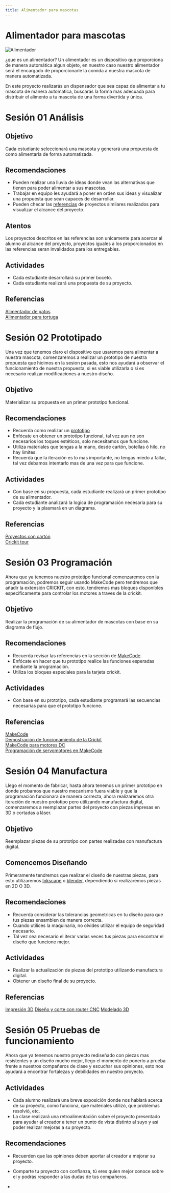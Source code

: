 ```yaml
---
title: Alimentador para mascotas
---
```


# Alimentador para mascotas
![Alimentador]({{site.baseurl}}/img/alimentador.jpg)

¿que es un alimentador?
Un alimentador es un dispositivo que proporciona de manera automática algun objeto, en nuestro caso nuestro alimentador será el encargado de proporcionarle la comida a nuestra mascota de manera automatizada. 

En este proyecto realizarás un dispensador que sea capaz de alimentar a tu mascota de manera automatica, buscarás la forma mas adecuada para distribuir el alimento a tu mascota de una forma divertida y única.



# Sesión 01 Análisis
## Objetivo
Cada estudiante seleccionará una mascota y generará una propuesta de como alimentarla de forma automatizada.
## Recomendaciones
- Pueden realizar una lluvia de ideas donde vean las alternativas que tienen para poder alimentar a sus mascotas.
- Trabajar en equipo les ayudará a poner en orden sus ideas y visualizar una propuesta que sean capaces de desarrollar.
- Pueden checar las [referencias](http://learn.makercademy.com/modules/referencias/Proyectos/) de proyectos similares realizados para visualizar el alcance del proyecto.

## Atentos  
Los proyectos descritos en las referencias son unicamente para acercar al alumno al alcance del proyecto, proyectos iguales a los proporcionados en las referencias seran invalidados para los entregables.

## Actividades
- Cada estudiante desarrollará su primer boceto. 
- Cada estudiante realizará una propuesta de su proyecto.

## Referencias 
[Alimentador de gatos](https://learn.adafruit.com/automatic-cat-treat-dispenser) <br/>
[Alimentador para tortuga](https://www.instructables.com/id/Alimentador-automatico-de-mascotas/)


# Sesión 02 Prototipado
Una vez que tenemos claro el dispositivo que usaremos para alimentar a nuestra mascota, comenzaremos a realizar un prototipo de nuestra propuesta que hicimos en la sesion pasada, esto nos ayudará a observar el funcionamiento de nuestra propuesta, si es viable utilizarla o si es necesario realizar modificaciones a nuestro diseño. 

## Objetivo
Materializar su propuesta en un primer prototipo funcional.
## Recomendaciones
- Recuerda como realizar un [prototipo](http://learn.makercademy.com/modules/intro/soluciondeproblemas/)
- Enfócate en obtener un prototipo funcional, tal vez aun no son necesarios los toques estéticos, solo necesitamos que funcione.
- Utiliza materiales que tengas a la mano, desde cartón, botellas ó hilo, no hay limites.
- Recuerda que la iteración es lo mas importante, no tengas miedo a fallar, tal vez debamos intentarlo mas de una vez para que funcione.

## Actividades
- Con base en su propuesta, cada estudiante realizará un primer prototipo de su alimentador.
- Cada estudiante analizará la logica de programación necesaria para su proyecto y la plasmará en un diagrama.
## Referencias

[Proyectos con cartón](http://learn.makercademy.com/modules/referencias/Carton/) <br/>
[Crickit tour](https://learn.adafruit.com/adafruit-crickit-creative-robotic-interactive-construction-kit/crickit-tour) <br>

# Sesión 03 Programación
Ahora que ya tenemos nuestro prototipo funcional comenzaremos con la programación, podremos seguir usando MakeCode pero tendremos que añadir la extensión CRICKIT, con esto, tendremos mas bloques disponibles especificamente para controlar los motores a traves de la crickit.

## Objetivo
Realizar la programación de su alimentador de mascotas con base en su diagrama de flujo.

## Recomendaciones 
- Recuerda revisar las referencias en la sección de [MakeCode](http://learn.makercademy.com/modules/referencias/Makecode/).
- Enfócate en hacer que tu prototipo realice las funciones esperadas mediante la programación.
- Utiliza los bloques especiales para la tarjeta crickit.

## Actividades

- Con base en su prototipo, cada estudiante programará las secuencias necesarias para que el prototipo funcione.

## Referencias
[MakeCode](http://learn.makercademy.com/modules/referencias/Makecode/) <br/>
[Demostración de funcionamiento de la Crickit](https://learn.adafruit.com/crickit-exhibit-demo-board) <br/>
[MakeCode para motores DC](https://learn.adafruit.com/make-it-move-with-crickit/dc-motor-makecode) <br/>
[Programación de servomotores en MakeCode](https://learn.adafruit.com/make-it-move-with-crickit/servo-makecode) <br/>

# Sesión 04 Manufactura 
Llego el momento de fabricar, hasta ahora tenemos un primer prototipo en donde probamos que nuestro mecanismo fuera viable y que la programación funcionara de manera correcta, ahora realizaremos otra iteración de nuestro prototipo pero utilizando manufactura digital, comenzaremos a reemplazar partes del proyecto con piezas impresas en 3D o cortadas a láser.

## Objetivo 
Reemplazar piezas de su prototipo con partes realizadas con manufactura digital.

## Comencemos Diseñando 

Primeramente tendremos que realizar el diseño de nuestras piezas, para esto utilizaremos [Inkscape](http://learn.makercademy.com/modules/referencias/cortadoralaser/) o [blender](http://learn.makercademy.com/modules/referencias/modelado3d/), dependiendo si realizaremos piezas en 2D O 3D.

## Recomendaciones 
- Recuerda considerar las tolerancias geometricas en tu diseño para que tus piezas ensamblen de manera correcta.
- Cuando utilices la maquinaria, no olvides utilizar el equipo de seguridad necesario.
- Tal vez sea necesario el iterar varias veces tus piezas para encontrar el diseño que funcione mejor.

## Actividades
- Realizar la actualización de piezas del prototipo utilizando manufactura digital.
- Obtener un diseño final de su proyecto.

## Referencias

[Impresión 3D](http://learn.makercademy.com/modules/referencias/Impresion3D/)
[Diseño y corte con router CNC](http://learn.makercademy.com/modules/referencias/cnc/)
[Modelado 3D](http://learn.makercademy.com/modules/referencias/modelado3d/)


# Sesión 05 Pruebas de funcionamiento
Ahora que ya tenemos nuestro proyecto rediseñado con piezas mas resistentes y un diseño mucho mejor, llego el momento de ponerlo a prueba frente a nuestros compañeros de clase y escuchar sus opiniones, esto nos ayudará a encontrar fortalezas y debilidades en nuestro proyecto.

## Actividades
- Cada alumno realizará una breve exposición donde nos hablará acerca de su proyecto, como funciona, que materiales utilizó, que problemas resolvió, etc.
- La clase realizará una retroalimentación sobre el proyecto presentado para ayudar al creador a tener un punto de vista distinto al suyo y así poder realizar mejoras a su proyecto.

## Recomendaciones 
- Recuerden que las opiniones deben aportar al creador a mejorar su proyecto.
- Comparte tu proyecto con confianza, tú eres quien mejor conoce sobre el y podrás responder a las dudas de tus compañeros.



- 



